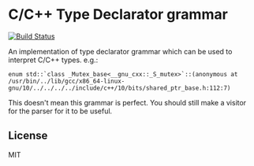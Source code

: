 # C/C++ Type Declarator grammar
[![Build Status](https://travis-ci.org/maximmenshikov/type-grammar.svg?branch=master)](https://travis-ci.org/maximmenshikov/type-grammar)

An implementation of type declarator grammar which can be used to interpret C/C++ types.
e.g.:

	enum std::`class _Mutex_base<__gnu_cxx::_S_mutex>`::(anonymous at /usr/bin/../lib/gcc/x86_64-linux-gnu/10/../../../../include/c++/10/bits/shared_ptr_base.h:112:7)

This doesn't mean this grammar is perfect. You should still make a visitor for the parser for it to be useful.

## License
MIT
